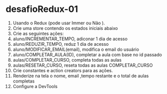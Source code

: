 # desafioRedux-01

1) Usando o Redux (pode usar Immer ou Não ).
2) Crie uma store contendo os estados iniciais abaixo
3) Crie as seguintes ações:
4) aluno/INCREMENTAR_TEMPO, adiconar 1 dia de acesso 
5) aluno/REDUZIR_TEMPO, reduz 1 dia de acesso 
6) aluno/MODIFICAR_EMAIL(email), modifica o email do usuário
7) aluno/COMPLETAR_AULA(ID), completar a aula com base no id passado
8) aulas/COMPLETAR_CURSO, completa todas as aulas
9) aulas/RESETAR_CURSO, reseta todas as aulas COMPLETAR_CURSO
10) Crie constantes e action creators para as ações.
11) Renderize na tela o nome, email ,tempo restante e o total de aulas completas
12) Configure a DevTools       

